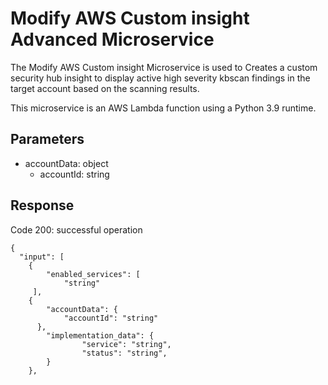# Modify AWS Custom insight Advanced Microservice

The Modify AWS Custom insight Microservice is used to  Creates a custom security hub insight to display active high severity kbscan findings in the target account based on the scanning results.

This microservice is an AWS Lambda function using a Python 3.9 runtime.


## Parameters

- accountData: object
  - accountId: string

## Response
Code 200: successful operation
```
{
  "input": [
    {
        "enabled_services": [
            "string"
     ],
    {
        "accountData": {
            "accountId": "string"
      },
        "implementation_data": {
                "service": "string",
                "status": "string",
        }
    },

